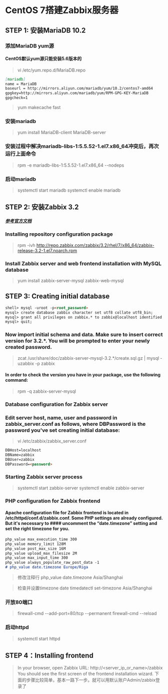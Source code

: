 # CentOS 7搭建Zabbix服务器

## STEP 1: 安装MariaDB 10.2

### 添加MariaDB yum源
#### CentOS默认yum源只能安装5.6版本的

> vi /etc/yum.repo.d/MariaDB.repo

```markdown
[mariadb]
name = MariaDB
baseurl = http://mirrors.aliyun.com/mariadb/yum/10.2/centos7-amd64
gpgkey=http://mirrors.aliyun.com/mariadb/yum/RPM-GPG-KEY-MariaDB
gpgcheck=1
```
> yum makecache fast

### 安装mariadb
> yum install MariaDB-client MariaDB-server

### 安装过程中解决mariadb-libs-1:5.5.52-1.el7.x86_64冲突后，再次运行上面命令
> rpm -e  mariadb-libs-1:5.5.52-1.el7.x86_64 --nodeps

### 启动mariadb
> systemctl start mariadb
> systemctl enable  mariadb

## STEP 2: 安装Zabbix 3.2
##### [参考官方文档](https://www.zabbix.com/documentation/3.2/manual/installation/install_from_packages/server_installation_with_mysql)

### Installing repository configuration package

> rpm -ivh http://repo.zabbix.com/zabbix/3.2/rhel/7/x86_64/zabbix-release-3.2-1.el7.noarch.rpm

### Install Zabbix server and web frontend installation with MySQL database

> yum install zabbix-server-mysql zabbix-web-mysql

## STEP 3: Creating initial database
```markdown
shell> mysql -uroot -p<root_password>
mysql> create database zabbix character set utf8 collate utf8_bin;
mysql> grant all privileges on zabbix.* to zabbix@localhost identified by '<password>';
mysql> quit;
```
### Now import initial schema and data. Make sure to insert correct version for 3.2.*. You will be prompted to enter your newly created password.
> zcat /usr/share/doc/zabbix-server-mysql-3.2.*/create.sql.gz | mysql -uzabbix -p zabbix
#### In order to check the version you have in your package, use the following command:
> rpm -q zabbix-server-mysql
### Database configuration for Zabbix server
### Edit server host, name, user and password in zabbix_server.conf as follows, where DBPassword is the password you've set creating initial database:
> vi /etc/zabbix/zabbix_server.conf
```markdown
DBHost=localhost
DBName=zabbix
DBUser=zabbix
DBPassword=<password>
````
### Starting Zabbix server process
> systemctl start zabbix-server
> systemctl enable zabbix-server

### PHP configuration for Zabbix frontend
#### Apache configuration file for Zabbix frontend is located in /etc/httpd/conf.d/zabbix.conf. Some PHP settings are already configured. But it's necessary to #### uncomment the “date.timezone” setting and set the right timezone for you.

```markdown
php_value max_execution_time 300
php_value memory_limit 128M
php_value post_max_size 16M
php_value upload_max_filesize 2M
php_value max_input_time 300
php_value always_populate_raw_post_data -1
# php_value date.timezone Europe/Riga
```

> 修改注释行
> php_value date.timezone Asia/Shanghai

> 检查并设置timezone
> date
> timedatectl set-timezone Asia/Shanghai

### 开放80端口
> firewall-cmd --add-port=80/tcp --permanent
> firewall-cmd --reload

### 启动httpd
> systemctl start httpd

## STEP 4：Installing frontend 
> In your browser, open Zabbix URL: http://<server_ip_or_name>/zabbix
> You should see the first screen of the frontend installation wizard.
> 下面的步骤比较简单，基本一路下一步。就可以用默认账户Admin/zabbix登录了
